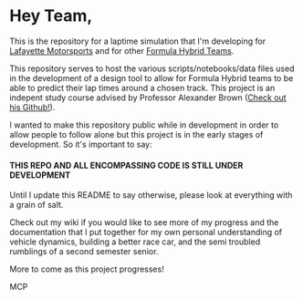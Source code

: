# Hey Team,

This is the repository for a laptime simulation that I'm developing for [Lafayette Motorsports](https://sites.lafayette.edu/motorsports/) and for other [Formula Hybrid Teams](https://www.formula-hybrid.org/). 

This repository serves to host the various scripts/notebooks/data files used in the development of a design tool to allow for Formula Hybrid teams to be able to predict their lap times around a chosen track. This project is an indepent study course advised by Professor Alexander Brown ([Check out his Github!](https://github.com/Alexanderallenbrown?tab=repositories)).

I wanted to make this repository public while in development in order to allow people to follow alone but this project is in the early stages of development. So it's important to say:

#### THIS REPO AND ALL ENCOMPASSING CODE IS STILL UNDER DEVELOPMENT

Until I update this README to say otherwise, please look at everything with a grain of salt.

Check out my wiki if you would like to see more of my progress and the documentation that I put together for my own personal understanding of vehicle dynamics, building a better race car, and the semi troubled rumblings of a second semester senior.

More to come as this project progresses!

MCP
